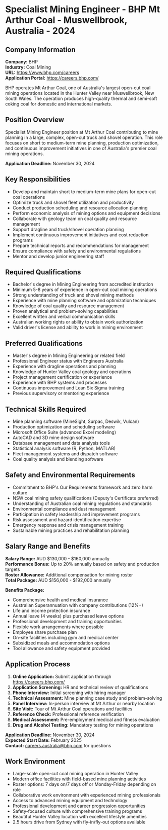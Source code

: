 # Specialist Mining Engineer - BHP Mt Arthur Coal - Muswellbrook, Australia - 2024

## Company Information
**Company:** BHP  
**Industry:** Coal Mining  
**URL:** https://www.bhp.com/careers  
**Application Portal:** https://careers.bhp.com/

BHP operates Mt Arthur Coal, one of Australia's largest open-cut coal mining operations located in the Hunter Valley near Muswellbrook, New South Wales. The operation produces high-quality thermal and semi-soft coking coal for domestic and international markets.

## Position Overview
Specialist Mining Engineer position at Mt Arthur Coal contributing to mine planning in a large, complex, open-cut truck and shovel operation. This role focuses on short to medium-term mine planning, production optimization, and continuous improvement initiatives in one of Australia's premier coal mining operations.

**Application Deadline:** November 30, 2024

## Key Responsibilities
- Develop and maintain short to medium-term mine plans for open-cut coal operations
- Optimize truck and shovel fleet utilization and productivity
- Conduct production scheduling and resource allocation planning
- Perform economic analysis of mining options and equipment decisions
- Collaborate with geology team on coal quality and resource management
- Support dragline and truck/shovel operation planning
- Implement continuous improvement initiatives and cost reduction programs
- Prepare technical reports and recommendations for management
- Ensure compliance with safety and environmental regulations
- Mentor and develop junior engineering staff

## Required Qualifications
- Bachelor's degree in Mining Engineering from accredited institution
- Minimum 5-8 years of experience in open-cut coal mining operations
- Strong understanding of truck and shovel mining methods
- Experience with mine planning software and optimization techniques
- Knowledge of coal quality and resource management
- Proven analytical and problem-solving capabilities
- Excellent written and verbal communication skills
- Australian working rights or ability to obtain work authorization
- Valid driver's license and ability to work in mining environment

## Preferred Qualifications
- Master's degree in Mining Engineering or related field
- Professional Engineer status with Engineers Australia
- Experience with dragline operations and planning
- Knowledge of Hunter Valley coal geology and operations
- Project management certification or experience
- Experience with BHP systems and processes
- Continuous improvement and Lean Six Sigma training
- Previous supervisory or mentoring experience

## Technical Skills Required
- Mine planning software (MineSight, Surpac, Deswik, Vulcan)
- Production optimization and scheduling software
- Microsoft Office Suite (advanced Excel modeling)
- AutoCAD and 3D mine design software
- Database management and data analysis tools
- Statistical analysis software (R, Python, MATLAB)
- Fleet management systems and dispatch software
- Coal quality analysis and blending software

## Safety and Environmental Requirements
- Commitment to BHP's Our Requirements framework and zero harm culture
- NSW coal mining safety qualifications (Deputy's Certificate preferred)
- Understanding of Australian coal mining regulations and standards
- Environmental compliance and dust management
- Participation in safety leadership and improvement programs
- Risk assessment and hazard identification expertise
- Emergency response and crisis management training
- Sustainable mining practices and rehabilitation planning

## Salary Range and Benefits
**Salary Range:** AUD $130,000 - $160,000 annually  
**Performance Bonus:** Up to 20% annually based on safety and production targets  
**Roster Allowance:** Additional compensation for mining roster  
**Total Package:** AUD $156,000 - $192,000 annually

**Benefits Package:**
- Comprehensive health and medical insurance
- Australian Superannuation with company contributions (12%+)
- Life and income protection insurance
- Annual leave (4 weeks) plus purchased leave options
- Professional development and training opportunities
- Flexible work arrangements where possible
- Employee share purchase plan
- On-site facilities including gym and medical center
- Subsidized meals and accommodation options
- Tool allowance and safety equipment provided

## Application Process
1. **Online Application:** Submit application through https://careers.bhp.com/
2. **Application Screening:** HR and technical review of qualifications
3. **Phone Interview:** Initial screening with hiring manager
4. **Technical Assessment:** Mine planning case study and problem-solving
5. **Panel Interview:** In-person interview at Mt Arthur or nearby location
6. **Site Visit:** Tour of Mt Arthur Coal operations and facilities
7. **Reference Check:** Professional reference verification
8. **Medical Assessment:** Pre-employment medical and fitness evaluation
9. **Drug and Alcohol Testing:** Mandatory testing for mining operations

**Application Deadline:** November 30, 2024  
**Expected Start Date:** February 2025  
**Contact:** careers.australia@bhp.com for questions

## Work Environment
- Large-scale open-cut coal mining operation in Hunter Valley
- Modern office facilities with field-based mine planning activities
- Roster options: 7 days on/7 days off or Monday-Friday depending on role
- Collaborative work environment with experienced mining professionals
- Access to advanced mining equipment and technology
- Professional development and career progression opportunities
- Safety-focused culture with comprehensive training programs
- Beautiful Hunter Valley location with excellent lifestyle amenities
- 2.5 hours drive from Sydney with fly-in/fly-out options available